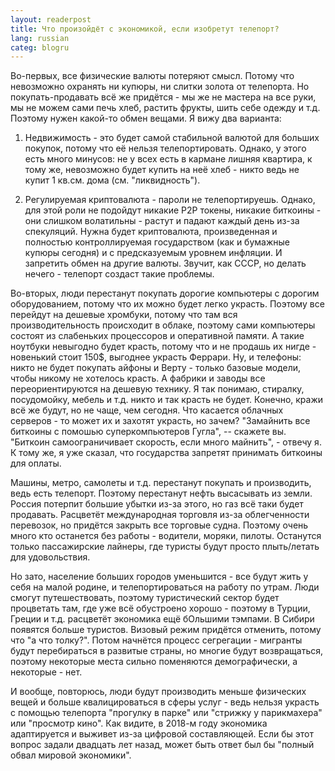 ```yaml
---
layout: readerpost
title: Что произойдёт с экономикой, если изобретут телепорт?
lang: russian
categ: blogru
---
```

Во-первых, все физические валюты потеряют смысл. Потому что невозможно охранять ни купюры, ни слитки золота от телепорта. Но покупать-продавать всё же придётся - мы же не мастера на все руки, мы не можем сами печь хлеб, растить фрукты, шить себе одежду и т.д. Поэтому нужен какой-то обмен вещами. Я вижу два варианта:

1. Недвижимость - это будет самой стабильной валютой для больших покупок, потому что её нельзя телепортировать. Однако, у этого есть много минусов: не у всех есть в кармане лишняя квартира, к тому же, невозможно будет купить на неё хлеб - никто ведь не купит 1 кв.см. дома (см. "ликвидность"). 

2. Регулируемая криптовалюта - пароли не телепортируешь. Однако, для этой роли не подойдут никакие P2P токены, никакие биткоины - они слишком волатильны - растут и падают каждый день из-за спекуляций. Нужна будет криптовалюта, произведенная и полностью контроллируемая государством (как и бумажные купюры сегодня) и с предсказуемым уровнем инфляции. И запретить обмен на другие валюты. Звучит, как СССР, но делать нечего - телепорт создаст такие проблемы.

Во-вторых, люди перестанут покупать дорогие компьютеры с дорогим оборудованием, потому что их можно будет легко украсть. Поэтому все перейдут на дешевые хромбуки, потому что там вся производительность происходит в облаке, поэтому сами компьютеры состоят из слабеньких процессоров и оперативной памяти. А такие ноутбуки невыгодно будет красть, потому что и не продашь их нигде - новенький стоит 150$, выгоднее украсть Феррари. Ну, и телефоны: никто не будет покупать айфоны и Верту - только базовые модели, чтобы никому не хотелось красть. А фабрики и заводы все переориентируются на дешевую технику. Я так понимаю, стиралку, посудомойку, мебель и т.д. никто и так красть не будет. Конечно, кражи всё же будут, но не чаще, чем сегодня. Что касается облачных серверов - то может их и захотят украсть, но зачем? "Замайнить все биткоины с помошью суперкомпьютеров Гугла", -- скажете вы. "Биткоин самоограничивает скорость, если много майнить", - отвечу я. К тому же, я уже сказал, что государства запретят принимать биткоины для оплаты.  

Машины, метро, самолеты и т.д. перестанут покупать и производить, ведь есть телепорт. Поэтому перестанут нефть высасывать из земли. Россия потерпит большие убытки из-за этого, но газ всё таки будет продавать. Расцветёт международная торговля из-за облегченности перевозок, но придётся закрыть все торговые судна. Поэтому очень много кто останется без работы - водители, моряки, пилоты. Останутся только пассажирские лайнеры, где туристы будут просто плыть/летать для удовольствия.  

Но зато, население больших городов уменьшится - все будут жить у себя на малой родине, и телепортироваться на работу по утрам. Люди смогут путешествовать, поэтому туристический сектор будет процветать там, где уже всё обустроено хорошо - поэтому в Турции, Греции и т.д. расцветёт экономика ещё бОльшими тэмпами. В Сибири появятся больше туристов. Визовый режим придётся отменить, потому что "а что толку?". Потом начнётся процесс сегрегации - мигранты будут перебираться в развитые страны, но многие будут возвращаться, поэтому некоторые места сильно поменяются демографически, а некоторые - нет.  

И вообще, повторюсь, люди будут производить меньше физических вещей и больше квалицироваться в сферы услуг - ведь нельзя украсть с помощью телепорта "прогулку в парке" или "стрижку у парикмахера" или "просмотр кино". Как видите, в 2018-м году экономика адаптируется и выживет из-за цифровой составляющей. Если бы этот вопрос задали двадцать лет назад, может быть ответ был бы "полный обвал мировой экономики".  
